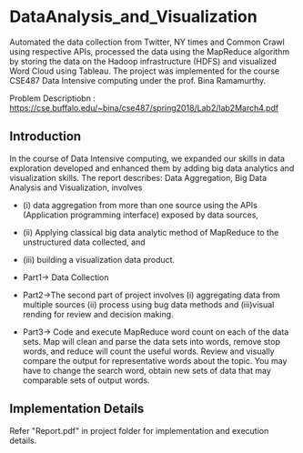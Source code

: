 # DataAnalysis_and_Visualization

Automated the data collection from Twitter, NY times and Common Crawl using respective APIs, processed the data using the MapReduce algorithm by storing the data on the Hadoop infrastructure (HDFS) and visualized Word Cloud using Tableau. The project was implemented for the course CSE487 Data Intensive computing under the prof. Bina Ramamurthy.

Problem Descriptiobn : https://cse.buffalo.edu/~bina/cse487/spring2018/Lab2/lab2March4.pdf

## Introduction

In the course of Data Intensive computing, we expanded our skills in data exploration developed and enhanced them by adding
big data analytics and visualization skills. The report describes: Data Aggregation, Big Data
Analysis and Visualization, involves 
  - (i) data aggregation from more than one source using the APIs
(Application programming interface) exposed by data sources,
  - (ii) Applying classical big data analytic
method of MapReduce to the unstructured data collected, and 
  - (iii) building a visualization data product.

  - Part1-> Data Collection
  - Part2->The second part of project involves (i) aggregating data from multiple sources (ii) process using bug data methods and (iii)visual rending for review and decision making. 
  - Part3-> Code and execute MapReduce word count on each of the data sets. Map will clean and parse
the data sets into words, remove stop words, and reduce will count the useful words. Review and visually compare the output
for representative words about the topic. You may have to change the search word, obtain new
sets of data that may comparable sets of output words.

## Implementation Details

Refer "Report.pdf" in project folder for implementation and execution details.
